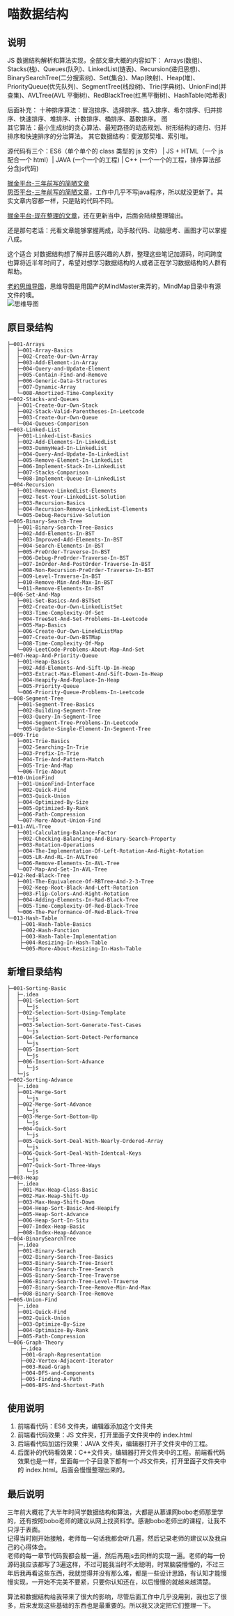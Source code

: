 # 喵数据结构

## 说明

JS 数据结构解析和算法实现，全部文章大概的内容如下：
Arrays(数组)、Stacks(栈)、Queues(队列)、LinkedList(链表)、Recursion(递归思想)、BinarySearchTree(二分搜索树)、Set(集合)、Map(映射)、Heap(堆)、PriorityQueue(优先队列)、SegmentTree(线段树)、Trie(字典树)、UnionFind(并查集)、AVLTree(AVL 平衡树)、RedBlackTree(红黑平衡树)、HashTable(哈希表)

后面补充：
十种排序算法：冒泡排序、选择排序、插入排序、希尔排序、归并排序、快速排序、堆排序、计数排序、桶排序、基数排序。
图  
其它算法：最小生成树的贪心算法、最短路径的动态规划、树形结构的递归、归并排序和快速排序的分治算法。
其它数据结构：斐波那契堆、索引堆。

源代码有三个：ES6（单个单个的 class 类型的 js 文件） | JS + HTML（一个 js 配合一个 html）| JAVA (一个一个的工程) | C++ (一个一个的工程，排序算法部分含js代码)

[掘金平台-三年前写的简陋文章](https://juejin.im/user/5c4ad8b85188252d3b3e3c9e)  
[思否平台-三年前写的简陋文章](https://segmentfault.com/u/aiyodiao/articles)，工作中几乎不写java程序，所以就没更新了。其实文章内容都一样，只是贴的代码不同。 

[掘金平台-现在整理的文章](https://juejin.cn/column/7077906210686828557)，还在更新当中，后面会陆续整理输出。

还是那句老话：光看文章能够掌握两成，动手敲代码、动脑思考、画图才可以掌握八成。

这个适合 对数据结构想了解并且感兴趣的人群，整理这些笔记加源码，时间跨度也算将近半年时间了，希望对想学习数据结构的人或者正在学习数据结构的人群有帮助。

[老的思维导图](https://www.edrawsoft.cn/viewer/public/s/7b2f1941621489)，思维导图是用国产的MindMaster来弄的，MindMap目录中有源文件的噢。  
![思维导图](./IMAGES/png/2.jpg)

## 原目录结构

```
├─001-Arrays
│  ├─001-Array-Basics
│  ├─002-Create-Our-Own-Array
│  ├─003-Add-Element-in-Array
│  ├─004-Query-and-Update-Element
│  ├─005-Contain-Find-and-Remove
│  ├─006-Generic-Data-Structures
│  ├─007-Dynamic-Array
│  └─008-Amortized-Time-Complexity
├─002-Stacks-and-Queues
│  ├─001-Create-Our-Own-Stack
│  ├─002-Stack-Valid-Parentheses-In-Leetcode
│  ├─003-Create-Our-Own-Queue
│  └─004-Queues-Comparison
├─003-Linked-List
│  ├─001-Linked-List-Basics
│  ├─002-Add-Elements-In-LinkedList
│  ├─003-DummyHead-In-LinkedList
│  ├─004-Query-And-Update-In-LinkedList
│  ├─005-Remove-Element-In-LinkedList
│  ├─006-Implement-Stack-In-LinkedList
│  ├─007-Stacks-Comparison
│  └─008-Implement-Queue-In-LinkedList
├─004-Recursion
│  ├─001-Remove-LinkedList-Elements
│  ├─002-Test-Your-LinkedList-Solution
│  ├─003-Recursion-Basics
│  ├─004-Recursion-Remove-LinkedList-Elements
│  └─005-Debug-Recursive-Solution
├─005-Binary-Search-Tree
│  ├─001-Binary-Search-Tree-Basics
│  ├─002-Add-Elements-In-BST
│  ├─003-Improved-Add-Elements-In-BST
│  ├─004-Search-Elements-In-BST
│  ├─005-PreOrder-Traverse-In-BST
│  ├─006-Debug-PreOrder-Traverse-In-BST
│  ├─007-InOrder-And-PostOrder-Traverse-In-BST
│  ├─008-Non-Recursion-PreOrder-Traverse-In-BST
│  ├─009-Level-Traverse-In-BST
│  ├─010-Remove-Min-And-Max-In-BST
│  └─011-Remove-Elements-In-BST
├─006-Set-And-Map
│  ├─001-Set-Basics-And-BSTSet
│  ├─002-Create-Our-Own-LinkedListSet
│  ├─003-Time-Complexity-Of-Set
│  ├─004-TreeSet-And-Set-Problems-In-Leetcode
│  ├─005-Map-Basics
│  ├─006-Create-Our-Own-LinekdListMap
│  ├─007-Create-Our-Own-BSTMap
│  ├─008-Time-Complexity-Of-Map
│  └─009-LeetCode-Problems-About-Map-And-Set
├─007-Heap-And-Priority-Queue
│  ├─001-Heap-Basics
│  ├─002-Add-Elements-And-Sift-Up-In-Heap
│  ├─003-Extract-Max-Element-And-Sift-Down-In-Heap
│  ├─004-Heapify-And-Replace-In-Heap
│  ├─005-Priority-Queue
│  └─006-Priority-Queue-Problems-In-Leetcode
├─008-Segment-Tree
│  ├─001-Segment-Tree-Basics
│  ├─002-Building-Segment-Tree
│  ├─003-Query-In-Segment-Tree
│  ├─004-Segment-Tree-Problems-In-Leetcode
│  └─005-Update-Single-Element-In-Segment-Tree
├─009-Trie
│  ├─001-Trie-Basics
│  ├─002-Searching-In-Trie
│  ├─003-Prefix-In-Trie
│  ├─004-Trie-And-Pattern-Match
│  ├─005-Trie-And-Map
│  └─006-Trie-About
├─010-UnionFind
│  ├─001-UnionFind-Interface
│  ├─002-Quick-Find
│  ├─003-Quick-Union
│  ├─004-Optimized-By-Size
│  ├─005-Optimized-By-Rank
│  ├─006-Path-Compression
│  └─007-More-About-Union-Find
├─011-AVL-Tree
│  ├─001-Calculating-Balance-Factor
│  ├─002-Checking-Balancing-And-Binary-Search-Property
│  ├─003-Rotation-Operations
│  ├─004-The-Implementation-Of-Left-Rotation-And-Right-Rotation
│  ├─005-LR-And-RL-In-AVLTree
│  ├─006-Remove-Elements-In-AVL-Tree
│  └─007-Map-And-Set-In-AVL-Tree
├─012-Red-Black-Tree
│  ├─001-The-Equivalence-Of-RBTree-And-2-3-Tree
│  ├─002-Keep-Root-Black-And-Left-Rotation
│  ├─003-Flip-Colors-And-Right-Rotation
│  ├─004-Adding-Elements-In-Rad-Black-Tree
│  ├─005-Time-Complexity-Of-Red-Black-Tree
│  └─006-The-Performance-Of-Red-Black-Tree
└─013-Hash-Table
    ├─001-Hash-Table-Basics
    ├─002-Hash-Function
    ├─003-Hash-Table-Implementation
    ├─004-Resizing-In-Hash-Table
    └─005-More-About-Resizing-In-Hash-Table
```

## 新增目录结构

```
├─001-Sorting-Basic    
│  ├─.idea
│  ├─001-Selection-Sort
│  │  └─js
│  ├─002-Selection-Sort-Using-Template
│  │  └─js
│  ├─003-Selection-Sort-Generate-Test-Cases
│  │  └─js
│  ├─004-Selection-Sort-Detect-Performance
│  │  └─js
│  ├─005-Insertion-Sort
│  │  └─js
│  ├─006-Insertion-Sort-Advance
│  │  └─js
│  └─js
├─002-Sorting-Advance
│  ├─.idea
│  ├─001-Merge-Sort
│  │  └─js
│  ├─002-Merge-Sort-Advance
│  │  └─js
│  ├─003-Merge-Sort-Bottom-Up
│  │  └─js
│  ├─004-Quick-Sort
│  │  └─js
│  ├─005-Quick-Sort-Deal-With-Nearly-Ordered-Array
│  │  └─js
│  ├─006-Quick-Sort-Deal-With-Identcal-Keys
│  │  └─js
│  ├─007-Quick-Sort-Three-Ways
│  │  └─js
├─003-Heap
│  ├─.idea
│  ├─001-Max-Heap-Class-Basic
│  ├─002-Max-Heap-Shift-Up
│  ├─003-Max-Heap-Shift-Down
│  ├─004-Heap-Sort-Basic-And-Heapify
│  ├─005-Heap-Sort-Advance
│  ├─006-Heap-Sort-In-Situ
│  ├─007-Index-Heap-Basic
│  ├─008-Index-Heap-Advance
├─004-BinarySearchTree
│  ├─.idea
│  ├─001-Binary-Serach
│  ├─002-Binary-Search-Tree-Basics
│  ├─003-Binary-Search-Tree-Insert
│  ├─004-Binary-Search-Tree-Search
│  ├─005-Binary-Search-Tree-Traverse
│  ├─006-Binary-Search-Tree-Level-Traverse
│  ├─007-Binary-Search-Tree-Remove-Min-And-Max
│  ├─008-Binary-Search-Tree-Remove
├─005-Union-Find
│  ├─.idea
│  ├─001-Quick-Find
│  ├─002-Quick-Union
│  ├─003-Optimize-By-Size
│  ├─004-Optimaize-By-Rank
│  ├─005-Path-Compression
└─006-Graph-Theory
    ├─.idea
    ├─001-Graph-Representation
    ├─002-Vertex-Adjacent-Iterator
    ├─003-Read-Graph
    ├─004-DFS-and-Components
    ├─005-Finding-A-Path
    ├─006-BFS-And-Shortest-Path
```


## 使用说明

1. 前端看代码：ES6 文件夹，编辑器添加这个文件夹
2. 前端看代码效果：JS 文件夹，打开里面子文件夹中的 index.html
3. 后端看代码加运行效果：JAVA 文件夹，编辑器打开子文件夹中的工程。
4. 后面补的代码看效果：C++文件夹，编辑器打开文件夹中的工程。前端看代码效果也是一样，里面每一个子目录下都有一个JS文件夹，打开里面子文件夹中的 index.html。后面会慢慢整理出来的。


## 最后说明

三年前大概花了大半年时间学数据结构和算法，大都是从慕课网bobo老师那里学的，还有按照bobo老师的建议从网上找资料学。感谢bobo老师出的课程，让我不只浮于表面。  
记得当时刚开始接触，老师每一句话我都会听几遍，然后记录老师的建议以及我自己的心得体会。  
老师的每一章节代码我都会敲一遍，然后再用js去同样的实现一遍。老师的每一份源码我应该都写了3遍这样，不过可能我当时不太聪明，时常脑袋懵懵的，不过三年后我再看这些东西，我就觉得并没有那么难，都是一些设计思路，有认知才能慢慢实现，一开始不完美不要紧，只要你认知还在，以后慢慢的就越来越清楚。

算法和数据结构给我带来了很大的影响，尽管后面工作中几乎没用到，我也忘了很多，后来发现这些基础的东西也是最重要的。所以我又决定把它们整理一下。